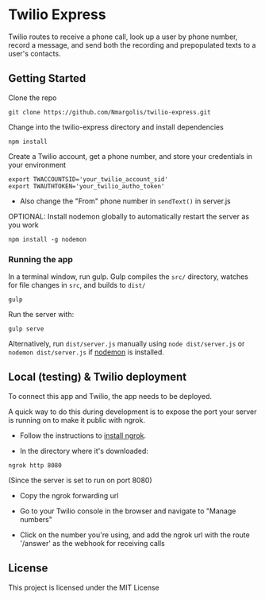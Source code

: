 # Twilio Express
Twilio routes to receive a phone call, look up a user by phone number, record a message, and send both the recording and prepopulated texts to a user's contacts.

## Getting Started

Clone the repo

```
git clone https://github.com/Nmargolis/twilio-express.git

```

Change into the twilio-express directory and install dependencies

```
npm install

```

Create a Twilio account, get a phone number, and store your credentials in your environment

```
export TWACCOUNTSID='your_twilio_account_sid'
export TWAUTHTOKEN='your_twilio_autho_token'
```

* Also change the "From" phone number in `sendText()` in server.js

OPTIONAL: Install nodemon globally to automatically restart the server as you work

```
npm install -g nodemon
```


### Running the app
In a terminal window, run gulp. Gulp compiles the `src/` directory, watches for file changes in `src`, and builds to `dist/`
```
gulp
```

Run the server with:
```
gulp serve
```

Alternatively, run `dist/server.js` manually using `node dist/server.js` or `nodemon dist/server.js` if [nodemon](https://github.com/remy/nodemon) is installed.


## Local (testing) & Twilio deployment
To connect this app and Twilio, the app needs to be deployed.

A quick way to do this during development is to expose the port your server is running on to make it public with ngrok.

* Follow the instructions to [install ngrok](https://ngrok.com/download).

* In the directory where it's downloaded:

```
ngrok http 8080
```
(Since the server is set to run on port 8080)

* Copy the ngrok forwarding url

* Go to your Twilio console in the browser and navigate to "Manage numbers"

* Click on the number you're using, and add the ngrok url with the route '/answer' as the webhook for receiving calls



## License

This project is licensed under the MIT License
